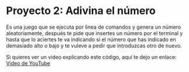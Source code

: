 # Proyecto 2: Adivina el número

Es una juego que se ejecuta por linea de comandos y genera un número aleatoriamente, después te pide que insertes un número por el terminal y hasta que lo aciertes te va indicando si el número que has indicado en demasiado alto o bajo y te vuleve a pedir que introduzcas otro de nuevo.

Si quieres ver un video explicando este código, aquí te dejo un enlace: [Video de YouTube](https://youtu.be/9Gp_67Jt9m4)